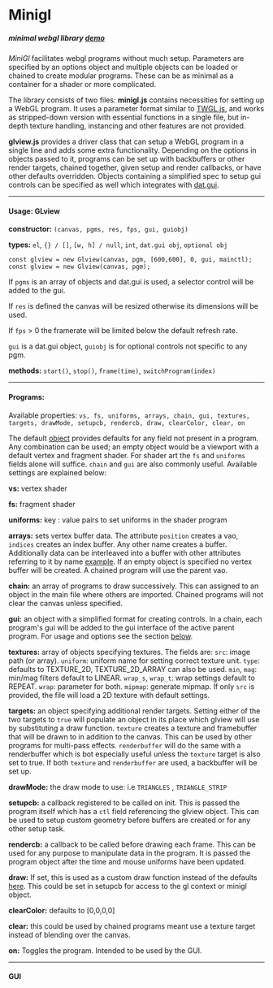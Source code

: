 # Minigl

##### minimal webgl library [demo]()

*MiniGl* facilitates webgl programs without much setup. 
Parameters are specified by an options object and multiple objects can be loaded or chained to create modular programs. These can be as minimal as a container for a shader or more complicated. 

The library consists of two files: **minigl.js** contains necessities for setting up a WebGL program. It uses a parameter format similar to [TWGL.js](https://twgljs.org/), and works as stripped-down version with essential functions in a single file, but in-depth texture handling, instancing and other features are not provided.  

**glview.js** provides a driver class that can setup a WebGL program in a single line and adds some extra functionality. Depending on the options in objects passed to it, programs can be set up with backbuffers or other render targets, chained together, given setup and render callbacks, or have other defaults overridden. Objects containing a simplified spec to setup gui controls can be specified as well which integrates with [dat.gui](https://github.com/dataarts/dat.gui). 

---
#### Usage: GLview

**constructor:** `(canvas, pgms, res, fps, gui, guiobj)` 

**types:** `el`, `{} / []`, `[w, h] / null`, `int`, `dat.gui obj`, `optional obj`

```
const glview = new Glview(canvas, pgm, [600,600], 0, gui, mainctl);
const glview = new Glview(canvas, pgm);
```

If `pgms` is an array of objects and dat.gui is used, a selector control will be added to the gui. 

If `res` is defined the canvas will be resized otherwise its dimensions will be used.

If `fps` > 0 the framerate will be limited below the default refresh rate.

`gui` is a dat.gui object, `guiobj` is for optional controls not specific to any pgm.

**methods:** `start()`, `stop()`, `frame(time)`, `switchProgram(index)`

---

#### Programs:

Available properties: `vs, fs, uniforms, arrays, chain, gui, textures, targets, drawMode, setupcb, rendercb, draw, clearColor, clear, on`

The default [object](https://github.com/orazdow/minigl/blob/9f75e7654492d6f42e83c6548a62e3e77694702d/glview.js#L33) provides defaults for any field not present in a program. Any combination can be used; an empty object would be a viewport with a default vertex and fragment shader. For shader art the `fs` and `uniforms` fields alone will suffice. `chain` and `gui` are also commonly useful. Available settings  are explained below:

**vs:** vertex shader

**fs:** fragment shader

**uniforms:**  key : value pairs to set uniforms in the shader program

**arrays:** sets vertex buffer data. The attribute `position` creates a vao, `indices` creates an index buffer. Any other name creates a buffer. Additionally data can be interleaved into a buffer with other attributes referring to it by name [example](https://github.com/orazdow/minigl/blob/4cfaf3b0c97410ac55f19f90ba60c66f3d5b8ae8/programs/tex.js#L41). If an empty object is specified no vertex buffer will be created. A chained program will use the parent vao. 

**chain:** an array of programs to draw successively. This can assigned to an object in the main file where others are imported. Chained programs will not clear the canvas unless specified. 

**gui:** an object with a simplified format for creating controls. In a chain, each program's gui will be added to the gui interface of the active parent program. For usage and options see the section [below](#gui).

**textures:** array of objects specifying textures. The fields are: `src`: image  path (or array). `uniform`: uniform name for setting correct texture unit. `type`: defaults to TEXTURE_2D, TEXTURE_2D_ARRAY can also be used. `min`, `mag`: min/mag filters default to LINEAR. `wrap_s`, `wrap_t`: wrap settings default to REPEAT. `wrap`: parameter for both. `mipmap`: generate mipmap. If only `src` is provided, the file will load a 2D texture with default settings.

**targets:** an object specifying additional render targets. Setting either of the two targets to `true` will populate an object in its place which glview will use by substituting a draw function. `texture` creates a texture and framebuffer that will be drawn to in addition to the canvas. This can be used by other programs for multi-pass effects. `renderbuffer` will do the same with a renderbuffer which is bot especially useful unless the `texture` target is also set to true. If both `texture` and `renderbuffer` are used, a backbuffer will be set up.

**drawMode:** the draw mode to use: i.e `TRIANGLES` , `TRIANGLE_STRIP`

**setupcb:** a callback registered to be called on init. This is passed the program itself which has a `ctl` field referencing the glview object. This can be used to setup custom geometry before buffers are created or for any other setup task.

**rendercb:** a callback to be called before drawing each frame. This can be used for any purpose to manipulate data in the program. It is passed the program object after the time and mouse uniforms have been updated.

**draw:** If set, this is used as a custom draw function instead of the defaults [here](). This could be set in setupcb for access to the gl context or minigl object.

**clearColor:** defaults to [0,0,0,0]

**clear:** this could be used by chained programs meant use a texture target instead of blending over the canvas.

**on:** Toggles the program. Intended to be used by the GUI.

----

#### GUI


[comment]: <> (gui, examples, minigl)


